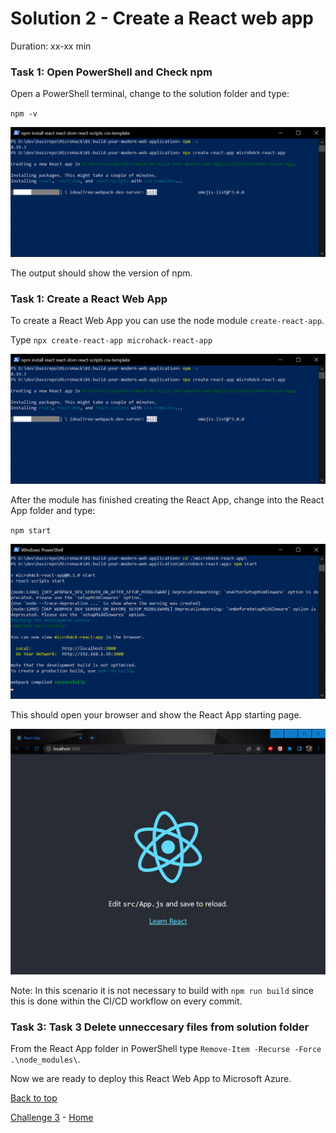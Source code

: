 # Solution 2 - Create a React web app

Duration: xx-xx min

### Task 1: Open PowerShell and Check npm

Open a PowerShell terminal, change to the solution folder and type:

`npm -v`
  
![image](./../.images/12-create-react-app.png)

The output should show the version of npm.

### Task 1: Create a React Web App

To create a React Web App you can use the node module `create-react-app`.

Type `npx create-react-app microhack-react-app`

![image](./../.images/12-create-react-app.png)

After the module has finished creating the React App, change into the React App folder and type:

`npm start`

![image](./../.images/14-create-react-app.png)

This should open your browser and show the React App starting page.

![image](./../.images/15-create-react-app.png)

Note: In this scenario it is not necessary to build with `npm run build` since this is done within the CI/CD workflow on every commit.

### Task 3: Task 3 Delete unneccesary files from solution folder

From the React App folder in PowerShell type `Remove-Item -Recurse -Force .\node_modules\`.

Now we are ready to deploy this React Web App to Microsoft Azure.

[Back to top](#solution-2---create-a-react-web-app)

[Challenge 3](../Challenges/03-Deploy-as-static-web-app.md) - [Home](./../README.md)
